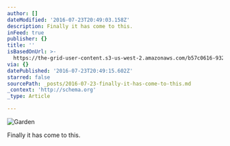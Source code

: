 ```yaml
---
author: []
dateModified: '2016-07-23T20:49:03.158Z'
description: Finally it has come to this.
inFeed: true
publisher: {}
title: ''
isBasedOnUrl: >-
  https://the-grid-user-content.s3-us-west-2.amazonaws.com/b57c0616-932b-48c5-bb43-a432fe2b1149.jpg
via: {}
datePublished: '2016-07-23T20:49:15.602Z'
starred: false
sourcePath: _posts/2016-07-23-finally-it-has-come-to-this.md
_context: 'http://schema.org'
_type: Article

---
```

![Garden](https://the-grid-user-content.s3-us-west-2.amazonaws.com/b57c0616-932b-48c5-bb43-a432fe2b1149.jpg)

Finally it has come to this.